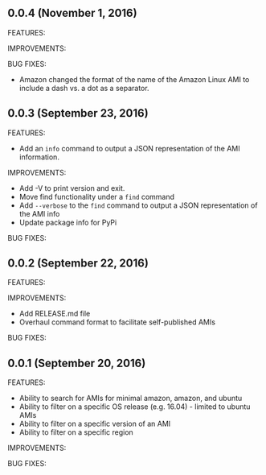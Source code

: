 ## 0.0.4 (November 1, 2016)

FEATURES:


IMPROVEMENTS:


BUG FIXES:
  * Amazon changed the format of the name of the Amazon Linux AMI to include a dash vs. a dot as a separator.


## 0.0.3 (September 23, 2016)

FEATURES:

 * Add an `info` command to output a JSON representation of the AMI information.

IMPROVEMENTS:

 * Add -V to print version and exit.
 * Move find functionality under a `find` command
 * Add `--verbose` to the `find` command to output a JSON representation of the AMI info
 * Update package info for PyPi

BUG FIXES:


## 0.0.2 (September 22, 2016)

FEATURES:

IMPROVEMENTS:

 * Add RELEASE.md file
 * Overhaul command format to facilitate self-published AMIs

BUG FIXES:


## 0.0.1 (September 20, 2016)

FEATURES:

 * Ability to search for AMIs for minimal amazon, amazon, and ubuntu
 * Ability to filter on a specific OS release (e.g. 16.04) - limited to ubuntu AMIs
 * Ability to filter on a specific version of an AMI
 * Ability to filter on a specific region

IMPROVEMENTS:

BUG FIXES:

